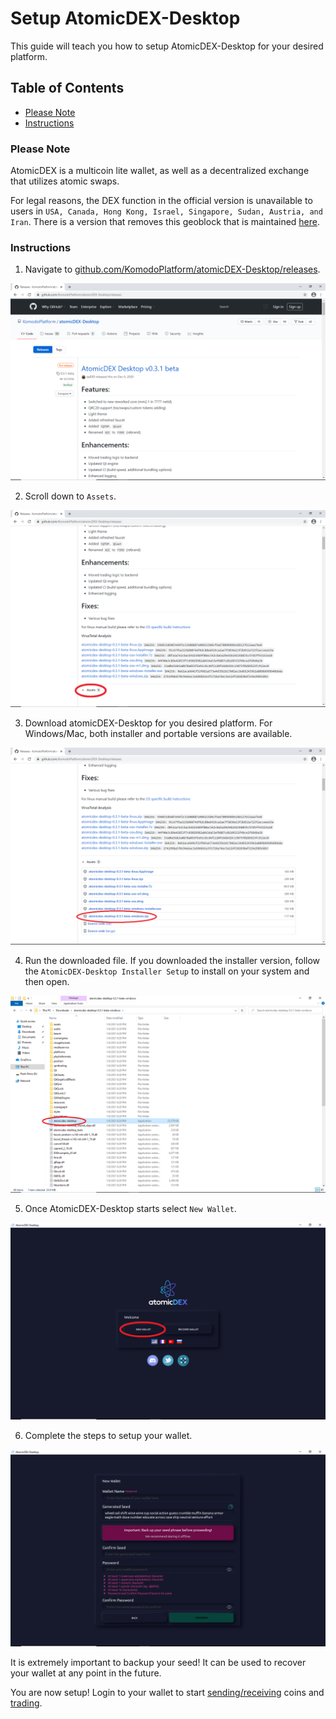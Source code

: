 # Setup AtomicDEX-Desktop

This guide will teach you how to setup AtomicDEX-Desktop for your desired platform.

## Table of Contents

- [Please Note](#Please-Note)
- [Instructions](#Instructions)

### Please Note

AtomicDEX is a multicoin lite wallet, as well as a decentralized exchange that utilizes atomic swaps.

For legal reasons, the DEX function in the official version is unavailable to users in `USA, Canada, Hong Kong, Israel, Singapore, Sudan, Austria, and Iran`. There is a version that removes this geoblock that is maintained [here](https://github.com/marmarachain/atomicdex-desktop/releases).

### Instructions

1. Navigate to [github.com/KomodoPlatform/atomicDEX-Desktop/releases](https://github.com/KomodoPlatform/atomicDEX-Desktop/releases).

![Github](/images/atomicdex_setup_github.png)

2. Scroll down to `Assets`.

![Assets](/images/atomicdex_setup_assets.png)

3. Download atomicDEX-Desktop for you desired platform. For Windows/Mac, both installer and portable versions are available.

![Download](/images/atomicdex_setup_download.png)

4. Run the downloaded file. If you downloaded the installer version, follow the `AtomicDEX-Desktop Installer Setup` to install on your system and then open.

![Run](/images/atomicdex_setup_run.png)

5. Once AtomicDEX-Desktop starts select `New Wallet`.

![New wallet](/images/atomicdex_setup_new_wallet.png)

6. Complete the steps to setup your wallet.

![New wallet Setup](/images/atomicdex_setup_new_wallet_page.png)

It is extremely important to backup your seed! It can be used to recover your wallet at any point in the future.

You are now setup! Login to your wallet to start [sending/receiving](https://github.com/SpaceWorksCo/guides/blob/master/Use-AtomicDEX-Desktop-As-A-Wallet.md#use-atomicDEX-desktop-as-a-wallet) coins and [trading](https://github.com/SpaceWorksCo/guides/blob/master/Use-AtomicDEX-Desktop-For-Trading.md#use-atomicDEX-desktop-for-trading).
